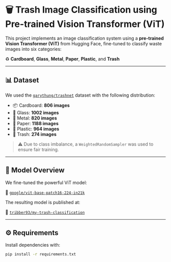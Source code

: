 # 🗑️ Trash Image Classification using Pre-trained Vision Transformer (ViT)

This project implements an image classification system using a **pre-trained Vision Transformer (ViT)** from Hugging Face, fine-tuned to classify waste images into six categories:

♻️ **Cardboard**, **Glass**, **Metal**, **Paper**, **Plastic**, and **Trash**

---

## 📊 Dataset

We used the [`garythung/trashnet`](https://huggingface.co/datasets/garythung/trashnet) dataset with the following distribution:

- 📦 Cardboard: **806 images**
- 🍾 Glass: **1002 images**
- 🥫 Metal: **820 images**
- 📄 Paper: **1188 images**
- 🧴 Plastic: **964 images**
- 🚯 Trash: **274 images**

> ⚠️ Due to class imbalance, a `WeightedRandomSampler` was used to ensure fair training.

---

## 🧠 Model Overview

We fine-tuned the powerful ViT model:

🔗 [`google/vit-base-patch16-224-in21k`](https://huggingface.co/google/vit-base-patch16-224-in21k)

The resulting model is published at:

🔗 [`tribber93/my-trash-classification`](https://huggingface.co/tribber93/my-trash-classification)

---

## ⚙️ Requirements

Install dependencies with:

```bash
pip install -r requirements.txt
```
